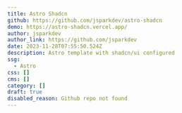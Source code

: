 ```yaml
---
title: Astro Shadcn
github: https://github.com/jsparkdev/astro-shadcn
demo: https://astro-shadcn.vercel.app/
author: jsparkdev
author_link: https://github.com/jsparkdev
date: 2023-11-28T07:55:50.524Z
description: Astro template with shadcn/ui configured
ssg:
  - Astro
css: []
cms: []
category: []
draft: true
disabled_reason: Github repo not found
---
```

